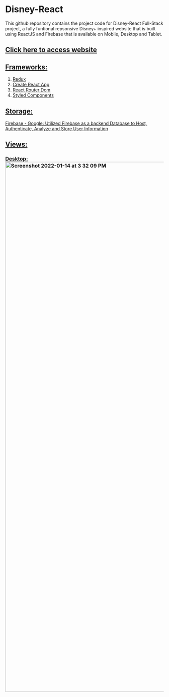 # Disney-React

This github repository contains the project code for Disney-React Full-Stack project, a fully funtional repsonsive Disney+ inspired website that is built using ReactJS and Firebase that is available on Mobile, Desktop and Tablet.

## <a href="https://disney-react-952fa.web.app/" target="_blank"><u>Click here to access website<u></a>
  
## Frameworks:
	
1. Redux
2. Create React App
3. React Router Dom
4. Styled Components
  
## Storage:

Firebase - Google: Utilized Firebase as a backend Database to Host, Authenticate, Analyze and Store User Information

## Views:

### Desktop: <img width="1680" alt="Screenshot 2022-01-14 at 3 32 09 PM" src="https://user-images.githubusercontent.com/69495787/149469344-100b30a5-2db2-4d58-add6-a288967c25e5.png">
